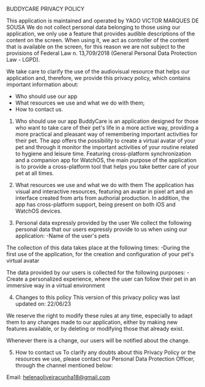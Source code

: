 BUDDYCARE PRIVACY POLICY


This application is maintained and operated by YAGO VICTOR MARQUES DE SOUSA
We do not collect personal data belonging to those using our application, we only use a feature that provides audible descriptions of the content on the screen. When using it, we act as controller of the content that is available on the screen, for this reason we are not subject to the provisions of Federal Law n. 13,709/2018 (General Personal Data Protection Law - LGPD).

We take care to clarify the use of the audiovisual resource that helps our application and, therefore, we provide this privacy policy, which contains important information about:
- Who should use our app
- What resources we use and what we do with them;
- How to contact us.

1. Who should use our app
BuddyCare is an application designed for those who want to take care of their pet's life in a more active way, providing a more practical and pleasant way of remembering important activities for their pet. The app offers the possibility to create a virtual avatar of your pet and through it monitor the important activities of your routine related to hygiene and leisure time. Featuring cross-platform synchronization and a companion app for WatchOS, the main purpose of the application is to provide a cross-platform tool that helps you take better care of your pet at all times.

2. What resources we use and what we do with them
The application has visual and interactive resources, featuring an avatar in pixel art and an interface created from arts from authorial production. In addition, the app has cross-platform support, being present on both iOS and WatchOS devices.

3. Personal data expressly provided by the user
We collect the following personal data that our users expressly provide to us when using our application:
-Name of the user's pets

The collection of this data takes place at the following times:
-During the first use of the application, for the creation and configuration of your pet's virtual avatar

The data provided by our users is collected for the following purposes:
-Create a personalized experience, where the user can follow their pet in an immersive way in a virtual environment

4. Changes to this policy
This version of this privacy policy was last updated on: 22/06/23

We reserve the right to modify these rules at any time, especially to adapt them to any changes made to our application, either by making new features available, or by deleting or modifying those that already exist.

Whenever there is a change, our users will be notified about the change.

5. How to contact us
To clarify any doubts about this Privacy Policy or the resources we use, please contact our Personal Data Protection Officer, through the channel mentioned below:

Email: helenaoliveiracunha18@gmail.com
